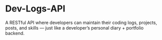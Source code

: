 # Dev-Logs-API
A RESTful API where developers can maintain their coding logs, projects, posts, and skills — just like a developer’s personal diary + portfolio backend.
